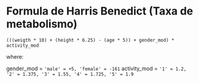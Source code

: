 # Formula de Harris Benedict (Taxa de metabolismo)

```
(((weigth * 10) + (height * 6.25) - (age * 5)) + gender_mod) * activity_mod
```

where:

gender_mod = `'male' = +5, 'female' = -161`
activity_mod = `'1' = 1.2, '2' = 1.375, '3' = 1.55, '4' = 1.725, '5' = 1.9`
